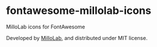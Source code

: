 fontawesome-millolab-icons
==========================

MilloLab icons for FontAwesome

Developed by [MilloLab](http://millolab.com), and distributed under MIT license.
